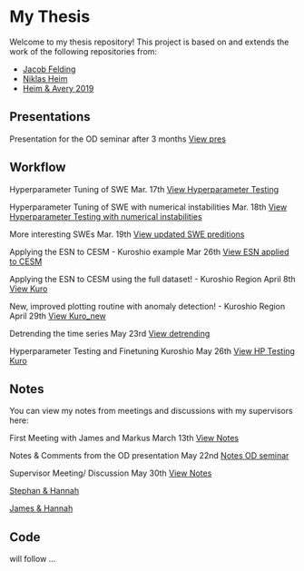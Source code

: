 # My Thesis

Welcome to my thesis repository! This project is based on and extends the work of the following repositories from:

- [Jacob Felding](https://github.com/jfelding/esn/tree/master)
- [Niklas Heim](https://github.com/nmheim/esn)
- [Heim & Avery 2019](https://github.com/nmheim/torsk/tree/master)


## Presentations

Presentation for the OD seminar after 3 months [View pres](docs/Spatial_Echo_State_Networks_for_Oceanographic_Data_Analysis.pdf)

  
## Workflow

Hyperparameter Tuning of SWE Mar. 17th  [View Hyperparameter Testing](docs/Hyperparameter_Tuning_SWE.md)

Hyperparameter Tuning of SWE with numerical instabilities Mar. 18th [View Hyperparameter Testing with numerical instabilities](docs/HP_Update_num_instabilities.md)

More interesting SWEs Mar. 19th [View updated SWE preditions](docs/HP_w_updated_SWE.md)

Applying the ESN to CESM - Kuroshio example Mar 26th [View ESN applied to CESM](docs/Applying_ESN_to_CESM.md)

Applying the ESN to CESM using the full dataset! - Kuroshio Region April 8th [View Kuro](docs/Kuro.md)

New, improved plotting routine with anomaly detection! - Kuroshio Region April 29th [View Kuro_new](docs/kuro_new.md)

Detrending the time series May 23rd [View detrending](docs/detrend.md)

Hyperparameter Testing and Finetuning Kuroshio May 26th [View HP Testing Kuro](docs/Hyperparameter_Tuning_Kuro.md)

## Notes

You can view my notes from meetings and discussions with my supervisors here: 

First Meeting with James and Markus March 13th [View Notes](docs/13032025.md)

Notes & Comments from the OD presentation May 22nd [Notes OD seminar](docs/OD_meeting_notes.pdf) 

Supervisor Meeting/ Discussion May 30th [View Notes](docs/Supervisor_Meeting_May_30th.pdf)

[Stephan & Hannah](docs/May_30th_Stephan_Hannah.pdf)

[James & Hannah](docs/May_30th_James_Hannah.pdf)

## Code

will follow ...
